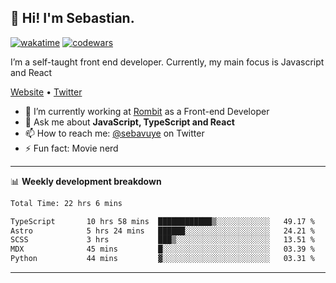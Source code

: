## 👋 Hi! I'm Sebastian.

[![wakatime](https://wakatime.com/badge/user/df0036c6-328a-4a39-be9b-e49417ed22a1.svg)](https://wakatime.com/@df0036c6-328a-4a39-be9b-e49417ed22a1)
[![codewars](https://www.codewars.com/users/sebavuye/badges/small)](https://www.codewars.com/users/sebavuye)

I’m a self-taught front end developer. Currently, my main focus is Javascript and React

[Website](https://sebastianvuye.be) • [Twitter](https://twitter.com/sebavuye)

- 🔭 I’m currently working at [Rombit](https://rombit.com/) as a Front-end Developer
- 💬 Ask me about **JavaScript, TypeScript and React**
- 📫 How to reach me: [@sebavuye](https://twitter.com/sebavuye) on Twitter
- ⚡ Fun fact: Movie nerd

-------

📊 **Weekly development breakdown**

<!--START_SECTION:waka-->

```txt
Total Time: 22 hrs 6 mins

TypeScript       10 hrs 58 mins  ████████████▒░░░░░░░░░░░░   49.17 %
Astro            5 hrs 24 mins   ██████░░░░░░░░░░░░░░░░░░░   24.21 %
SCSS             3 hrs           ███▒░░░░░░░░░░░░░░░░░░░░░   13.51 %
MDX              45 mins         █░░░░░░░░░░░░░░░░░░░░░░░░   03.39 %
Python           44 mins         ▓░░░░░░░░░░░░░░░░░░░░░░░░   03.31 %
```

<!--END_SECTION:waka-->
-------
